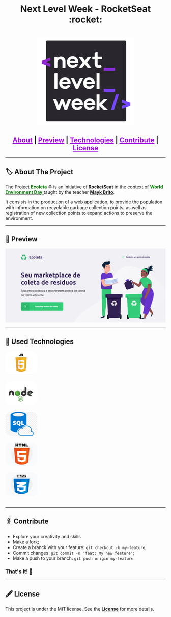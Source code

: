 <h1 align="center">Next Level Week - RocketSeat :rocket:</h1>                                                         

<h1 align="center">
<img src="./public/assets/logonlw2.png" style="align-items: center"><br>
</h1>

<h2 align="center">
<a style="color:#a10ee0;" href="#about">About</a>  |
<a style="color:#a10ee0;" href="#preview">Preview</a>  |
<a style="color:#a10ee0;" href="#technologies">Technologies</a>  |
<a style="color:#a10ee0;" href="#contribute">Contribute</a>  |
<a style="color:#a10ee0;" href="#license">License</a> 
</h2>


<hr></hr>


<h2 id="about">🏷 About The Project</h2>
<p>The Project <span style="color:green;"><b>Ecoleta</b> </span>♻ is an initiative of<a href="https://github.com/Rocketseat" target="_blank"><b> RocketSeat</b></a> in the context of <a href="https://pt.wikipedia.org/wiki/Dia_Mundial_do_Ambiente" target="_blank"> <b> <span style="color:green;"> World Environment Day</span></b> </a> taught by the teacher <a  href="https://github.com/maykbrito" target="_blank"><b>Mayk Brito</b></a>.</p>

<p>It consists in the production of a web application, to provide the population with information on recyclable garbage collection points, as well as registration of new collection points to expand actions to preserve the environment. </p>

<hr></hr>

<h2 id="preview">🔎 Preview </h2>
<img src="./public/assets/preview/1.png">

<hr></hr>

<h2 id="technologies">🧰 Used Technologies </h2>

<a href="https://developer.mozilla.org/en-US/docs/Web/JavaScript" target="_blank" ><img src="./public/assets/logojs.png" width="100" height="75" style="border-radius:20%"></a><br><br>
<img src="./public/assets/logonode.png" width="100" height="75" style="border-radius:20%"><br><br>
<img src="./public/assets/logosql.png" width="100" height="75" style="border-radius:20%"><br><br>
<img src="./public/assets/logohtml.png" width="100" height="75" style="border-radius:20%"><br><br>
<img src="./public/assets/logocss.png" width="100" height="75" style="border-radius:20%"><br><br>

<hr></hr>

<h2 id="contribute">🖇 Contribute</h2>
<ul>
    <li>Explore your creativity and skills</li> 
    <li>Make a fork;</li>
    <li>Create a branck with your feature: <code>git checkout -b my-feature</code>;</li>
    <li>Commit changes: <code>git commit -m 'feat: My new feature'</code>;</li>
    <li>Make a push to your branch: <code>git push origin my-feature</code>.</li>
</ul><h3>That's  it! 🖖</h3>

<hr></hr>

<h2 id="license">🖋 License</h2>
<p>This project is under the MIT license. See the <a href="https://github.com/Camila-Isabela/Next-Level-Week/blob/master/LICENSE"><strong>License</strong></a> for more details.</p>




